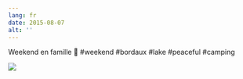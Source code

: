 ```yaml
---
lang: fr
date: 2015-08-07
alt: ''
---
```


Weekend en famille 🙋 #weekend #bordaux #lake #peaceful #camping

![](/photos/2015-08-07-1438975932.jpg)
